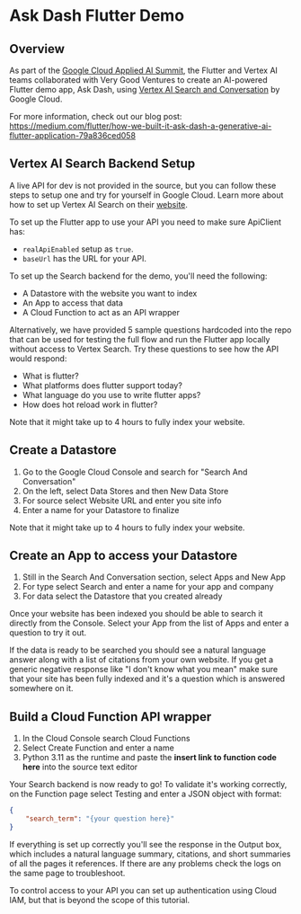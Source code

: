 # Ask Dash Flutter Demo

## Overview

As part of the [Google Cloud Applied AI Summit](https://cloudonair.withgoogle.com/events/summit-applied-ml-summit-23?talk=t1_s5_vertexaisearchandconversation), the Flutter and Vertex AI teams collaborated with Very Good Ventures to create an AI-powered Flutter demo app, Ask Dash, using [Vertex AI Search and Conversation](https://cloud.google.com/vertex-ai-search-and-conversation) by Google Cloud.

For more information, check out our blog post:
https://medium.com/flutter/how-we-built-it-ask-dash-a-generative-ai-flutter-application-79a836ced058

## Vertex AI Search Backend Setup

A live API for dev is not provided in the source, but you can follow these steps to setup one and try for yourself in Google Cloud. Learn more about how to set up Vertex AI Search on their [website](https://cloud.google.com/vertex-ai-search-and-conversation).

To set up the Flutter app to use your API you need to make sure ApiClient has:

- `realApiEnabled` setup as `true`.
- `baseUrl` has the URL for your API.

To set up the Search backend for the demo, you'll need the following:

- A Datastore with the website you want to index
- An App to access that data
- A Cloud Function to act as an API wrapper

Alternatively, we have provided 5 sample questions hardcoded into the repo that can be used for testing the full flow and run the Flutter app locally without access to Vertex Search. Try these questions to see how the API would respond:

- What is flutter?
- What platforms does flutter support today?
- What language do you use to write flutter apps?
- How does hot reload work in flutter?


Note that it might take up to 4 hours to fully index your website.

## Create a Datastore

1. Go to the Google Cloud Console and search for "Search And Conversation"
2. On the left, select Data Stores and then New Data Store
3. For source select Website URL and enter you site info
4. Enter a name for your Datastore to finalize

Note that it might take up to 4 hours to fully index your website.

## Create an App to access your Datastore

1. Still in the Search And Conversation section, select Apps and New App
2. For type select Search and enter a name for your app and company
3. For data select the Datastore that you created already

Once your website has been indexed you should be able to search it directly from the Console. Select your App from the list of Apps and enter a question to try it out.

If the data is ready to be searched you should see a natural language answer along with a list of citations from your own website. If you get a generic negative response like "I don't know what you mean" make sure that your site has been fully indexed and it's a question which is answered somewhere on it.

## Build a Cloud Function API wrapper

1. In the Cloud Console search Cloud Functions
2. Select Create Function and enter a name
3. Python 3.11 as the runtime and paste the **insert link to function code here** into the source text editor

Your Search backend is now ready to go! To validate it's working correctly, on the Function page select Testing and enter a JSON object with format:

```JSON
{
	"search_term": "{your question here}"
}
```

If everything is set up correctly you'll see the response in the Output box, which includes a natural language summary, citations, and short summaries of all the pages it references. If there are any problems check the logs on the same page to troubleshoot.

To control access to your API you can set up authentication using Cloud IAM, but that is beyond the scope of this tutorial.
